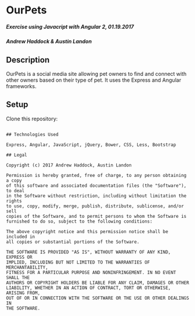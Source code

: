 # OurPets

##### Exercise using Javacript with Angular 2, 01.19.2017

##### Andrew Haddock & Austin Landon

## Description
OurPets is a social media site allowing pet owners to find and connect with other owners based on their type of pet. It uses the Express and Angular frameworks.

## Setup

Clone this repository:
```

## Technologies Used

Express, Angular, JavaScript, jQuery, Bower, CSS, Less, Bootstrap

## Legal

Copyright (c) 2017 Andrew Haddock, Austin Landon

Permission is hereby granted, free of charge, to any person obtaining a copy
of this software and associated documentation files (the "Software"), to deal
in the Software without restriction, including without limitation the rights
to use, copy, modify, merge, publish, distribute, sublicense, and/or sell
copies of the Software, and to permit persons to whom the Software is
furnished to do so, subject to the following conditions:

The above copyright notice and this permission notice shall be included in
all copies or substantial portions of the Software.

THE SOFTWARE IS PROVIDED "AS IS", WITHOUT WARRANTY OF ANY KIND, EXPRESS OR
IMPLIED, INCLUDING BUT NOT LIMITED TO THE WARRANTIES OF MERCHANTABILITY,
FITNESS FOR A PARTICULAR PURPOSE AND NONINFRINGEMENT. IN NO EVENT SHALL THE
AUTHORS OR COPYRIGHT HOLDERS BE LIABLE FOR ANY CLAIM, DAMAGES OR OTHER
LIABILITY, WHETHER IN AN ACTION OF CONTRACT, TORT OR OTHERWISE, ARISING FROM,
OUT OF OR IN CONNECTION WITH THE SOFTWARE OR THE USE OR OTHER DEALINGS IN
THE SOFTWARE.
